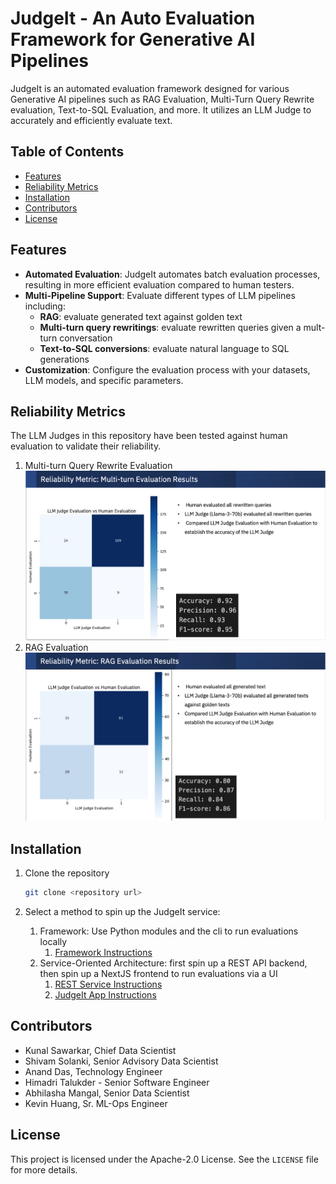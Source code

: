 <!-- omit in toc -->
# JudgeIt - An Auto Evaluation Framework for Generative AI Pipelines

JudgeIt is an automated evaluation framework designed for various Generative AI pipelines such as RAG Evaluation, Multi-Turn Query Rewrite evaluation, Text-to-SQL Evaluation, and more. It utilizes an LLM Judge to accurately and efficiently evaluate text.

<!-- omit in toc -->
## Table of Contents

- [Features](#features)
- [Reliability Metrics](#reliability-metrics)
- [Installation](#installation)
- [Contributors](#contributors)
- [License](#license)

## Features

- **Automated Evaluation**: JudgeIt automates batch evaluation processes, resulting in more efficient evaluation compared to human testers.
- **Multi-Pipeline Support**: Evaluate different types of LLM pipelines including:
  - **RAG**: evaluate generated text against golden text
  - **Multi-turn query rewritings**: evaluate rewritten queries given a mult-turn conversation
  - **Text-to-SQL conversions**: evaluate natural language to SQL generations
- **Customization**: Configure the evaluation process with your datasets, LLM models, and specific parameters.

## Reliability Metrics

The LLM Judges in this repository have been tested against human evaluation to validate their reliability.

1. Multi-turn Query Rewrite Evaluation
![Multi-turn Evaluation Reliability](/images/multi-turn-evaluation-reliability.png)
2. RAG Evaluation
![RAG Evaluation Reliability](/images/rag-evaluation-reliability.png)

## Installation

1. Clone the repository

   ```bash
   git clone <repository url>
   ```

2. Select a method to spin up the JudgeIt service:
   1. Framework: Use Python modules and the cli to run evaluations locally
      1. [Framework Instructions](./Framework/README.md)
   2. Service-Oriented Architecture: first spin up a REST API backend, then spin up a NextJS frontend to run evaluations via a UI
      1. [REST Service Instructions](./REST-Service/README.md)
      2. [JudgeIt App Instructions](./JudgeIt-App/README.md)

## Contributors

- Kunal Sawarkar, Chief Data Scientist
- Shivam Solanki, Senior Advisory Data Scientist
- Anand Das, Technology Engineer
- Himadri Talukder - Senior Software Engineer
- Abhilasha Mangal, Senior Data Scientist
- Kevin Huang, Sr. ML-Ops Engineer

## License

This project is licensed under the Apache-2.0 License. See the `LICENSE` file for more details.

